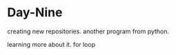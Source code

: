 # Day-Nine
creating new repositories.
another program from python.

learning more about it.
for loop
